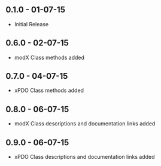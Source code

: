 ## 0.1.0 - 01-07-15
* Initial Release
## 0.6.0 - 02-07-15
* modX Class methods added
## 0.7.0 - 04-07-15
* xPDO Class methods added
## 0.8.0 - 06-07-15
* modX Class descriptions and documentation links added
## 0.9.0 - 06-07-15
* xPDO Class descriptions and documentation links added
